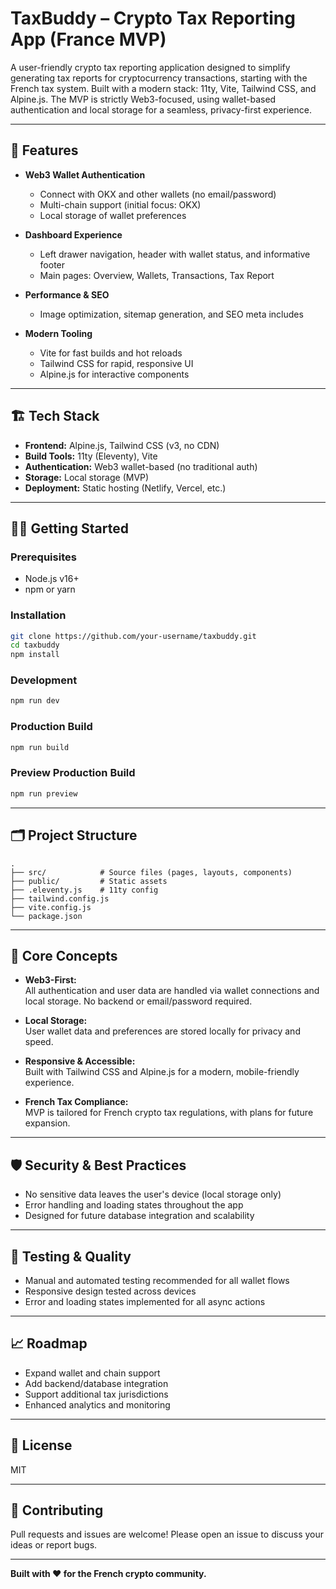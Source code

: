 # TaxBuddy – Crypto Tax Reporting App (France MVP)

A user-friendly crypto tax reporting application designed to simplify generating tax reports for cryptocurrency transactions, starting with the French tax system. Built with a modern stack: 11ty, Vite, Tailwind CSS, and Alpine.js. The MVP is strictly Web3-focused, using wallet-based authentication and local storage for a seamless, privacy-first experience.

---

## 🚀 Features

- **Web3 Wallet Authentication**  
  - Connect with OKX and other wallets (no email/password)
  - Multi-chain support (initial focus: OKX)
  - Local storage of wallet preferences

- **Dashboard Experience**  
  - Left drawer navigation, header with wallet status, and informative footer
  - Main pages: Overview, Wallets, Transactions, Tax Report

- **Performance & SEO**  
  - Image optimization, sitemap generation, and SEO meta includes

- **Modern Tooling**  
  - Vite for fast builds and hot reloads
  - Tailwind CSS for rapid, responsive UI
  - Alpine.js for interactive components

---

## 🏗️ Tech Stack

- **Frontend:** Alpine.js, Tailwind CSS (v3, no CDN)
- **Build Tools:** 11ty (Eleventy), Vite
- **Authentication:** Web3 wallet-based (no traditional auth)
- **Storage:** Local storage (MVP)
- **Deployment:** Static hosting (Netlify, Vercel, etc.)

---

## 🧑‍💻 Getting Started

### Prerequisites

- Node.js v16+
- npm or yarn

### Installation

```bash
git clone https://github.com/your-username/taxbuddy.git
cd taxbuddy
npm install
```

### Development

```bash
npm run dev
```

### Production Build

```bash
npm run build
```

### Preview Production Build

```bash
npm run preview
```

---

## 🗂️ Project Structure

```
.
├── src/            # Source files (pages, layouts, components)
├── public/         # Static assets
├── .eleventy.js    # 11ty config
├── tailwind.config.js
├── vite.config.js
└── package.json
```

---

## 🧩 Core Concepts

- **Web3-First:**  
  All authentication and user data are handled via wallet connections and local storage. No backend or email/password required.

- **Local Storage:**  
  User wallet data and preferences are stored locally for privacy and speed.

- **Responsive & Accessible:**  
  Built with Tailwind CSS and Alpine.js for a modern, mobile-friendly experience.

- **French Tax Compliance:**  
  MVP is tailored for French crypto tax regulations, with plans for future expansion.

---

## 🛡️ Security & Best Practices

- No sensitive data leaves the user's device (local storage only)
- Error handling and loading states throughout the app
- Designed for future database integration and scalability

---

## 🧪 Testing & Quality

- Manual and automated testing recommended for all wallet flows
- Responsive design tested across devices
- Error and loading states implemented for all async actions

---

## 📈 Roadmap

- Expand wallet and chain support
- Add backend/database integration
- Support additional tax jurisdictions
- Enhanced analytics and monitoring

---

## 📄 License

MIT

---

## 🤝 Contributing

Pull requests and issues are welcome! Please open an issue to discuss your ideas or report bugs.

---

**Built with ❤️ for the French crypto community.**